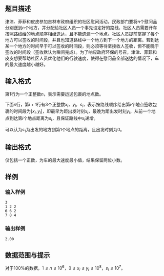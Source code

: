 ## 题目描述
津津、菲菲和皮皮参加吉林市政府组织的社区慰问活动。民政部门要将$n$个慰问品分别送到$n$个地方，并分配给社区人员一个事先设定好的路线，社区人员需要开车按照路线给的地点顺序相继送达，且不能遗漏一个地点。社区人员提前掌握了每个地方可以签收的时间段，并且也知道路线中一个地方到下一个地方的距离。若到达某一个地方的时间早于可以签收的时间段，则必须等待至接收人签收，但不能晚于签收的时间段（签收默认为瞬间完成）。为了响应政府环保的号召，津津、菲菲和皮皮想要帮助社区人员优化他们的行驶速度，使得在慰问品全部送达的情况下，车的最大速度越小越好。

## 输入格式
第1行为一个正整数$n$，表示需要运送包裹的地点数。

下面$n$行，第$i+1$行有3个正整数$x_i$，$y_i$，$s_i$，表示按路线顺序给出第$i$个地点签收包裹的时间段为$[x_i,y_i]$，即最早为距出发时刻$x_i$，最晚为距出发时刻$y_i$，从前一个地点到达第$i$个地点距离为$s_i$，且保证路线中$x_i$递增。

可以认为$s_1$为出发的地方到第1个地点的距离，且出发时刻为0。

## 输出格式
仅包括一个正数，为车的最大速度最小值，结果保留两位小数。

## 样例

### 输入样例
```
3
1 2 2
6 6 2
7 8 4
```

### 输出样例
```
2.00
```

## 数据范围与提示
对于$100\%$的数据，$1 \leq n \leq 10^6$，$0 \leq x_i \leq y_i \leq 10^8$，$s_i \leq 10^7$。
